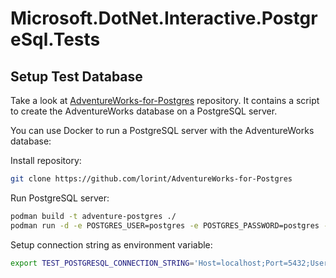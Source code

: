 # Microsoft.DotNet.Interactive.PostgreSql.Tests

## Setup Test Database

Take a look at [AdventureWorks-for-Postgres](https://github.com/lorint/AdventureWorks-for-Postgres) repository. It contains a script to create the AdventureWorks database on a PostgreSQL server.

You can use Docker to run a PostgreSQL server with the AdventureWorks database:

Install repository:

```bash
git clone https://github.com/lorint/AdventureWorks-for-Postgres
```

Run PostgreSQL server:

```bash
podman build -t adventure-postgres ./
podman run -d -e POSTGRES_USER=postgres -e POSTGRES_PASSWORD=postgres -p 5432:5432 adventure-postgres
```

Setup connection string as environment variable:

```bash
export TEST_POSTGRESQL_CONNECTION_STRING='Host=localhost;Port=5432;Username=postgres;Password=postgres;Database=Adventureworks'
```